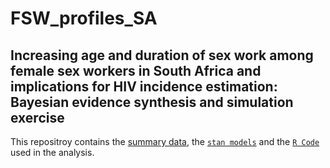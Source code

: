 # FSW_profiles_SA

## Increasing age and duration of sex work among female sex workers in South Africa and implications for HIV incidence estimation: Bayesian evidence synthesis and simulation exercise

This repositroy contains the [summary data](https://github.com/naninatamar/FSW_profiles_SA/tree/main/Data), the [`stan models`](https://github.com/naninatamar/FSW_profiles_SA/tree/main/Stanmodels) and the [`R Code`](https://github.com/naninatamar/FSW_profiles_SA/tree/main/RCode) used in the analysis. 

